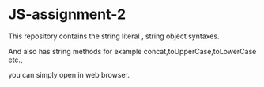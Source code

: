 # JS-assignment-2
This repository contains the string literal , string object syntaxes.

And also has string methods for example concat,toUpperCase,toLowerCase etc.,

you can simply open in web browser.
